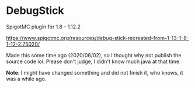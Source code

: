 # DebugStick
SpigotMC plugin for 1.8 - 1.12.2

https://www.spigotmc.org/resources/debug-stick-recreated-from-1-13-1-8-1-12-2.75020/

Made this some time ago (2020/06/02), so I thought why not publish the source code lol. Please don't judge, I didn't know much java at that time.

<b>Note</b>: I might have changed something and did not finish it, who knows, it was a while ago.
